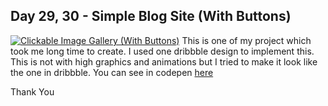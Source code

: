 ## Day 29, 30 - Simple Blog Site (With Buttons)
[![Clickable Image Gallery (With Buttons)](https://i.postimg.cc/C1RHY7gv/image.png)](https://postimg.cc/47ThQznt)
This is one of my project which took me long time to create. I used one dribbble design to implement this. This is not with high graphics and animations but I tried to make it look like the one in dribbble. You can see in codepen [here](https://codepen.io/binamra/full/XWNpNjq)

Thank You
